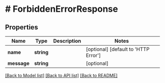 # # ForbiddenErrorResponse

## Properties

Name | Type | Description | Notes
------------ | ------------- | ------------- | -------------
**name** | **string** |  | [optional] [default to 'HTTP Error']
**message** | **string** |  | [optional]

[[Back to Model list]](../../README.md#models) [[Back to API list]](../../README.md#endpoints) [[Back to README]](../../README.md)
